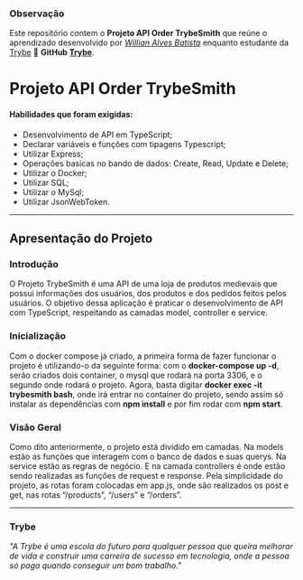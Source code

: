 ### Observação

Este repositório contem o **Projeto API Order TrybeSmith** que reúne o aprendizado desenvolvido por _[Willian Alves Batista](https://www.linkedin.com/in/willian-alves-batista-60aa6a180/)_ enquanto estudante da [Trybe](https://www.betrybe.com/) :rocket:
**GitHub [Trybe](https://github.com/tryber)**.

# Projeto API Order TrybeSmith


#### Habilidades que foram exigidas:

  - Desenvolvimento de API em TypeScript;
  - Declarar variáveis e funções com tipagens Typescript;
  - Utilizar Express;
  - Operações basicas no bando de dados: Create, Read, Update e Delete;
  - Utilizar o Docker;
  - Utilizar SQL;
  - Utilizar o MySql;
  - Utilizar JsonWebToken.

---

## Apresentação do Projeto


### Introdução

O Projeto TrybeSmith é uma API de uma loja de produtos medievais que possui informações dos usuários, dos produtos e dos pedidos feitos pelos usuários. O objetivo dessa aplicação é praticar o desenvolvimento de API com TypeScript, respeitando as camadas model, controller e service.


### Inicialização

  Com o docker compose já criado, a primeira forma de fazer funcionar o projeto é utilizando-o da seguinte forma: com o **docker-compose up -d**, serão criados dois container, o mysql que rodará na porta 3306, e o segundo onde rodará o projeto. Agora, basta digitar **docker exec -it trybesmith bash**, onde irá entrar no container do projeto, sendo assim só instalar as dependências com **npm install** e por fim rodar com **npm start**.

### Visão Geral

  Como dito anteriormente, o projeto está dividido em camadas. Na models estão as funções que interagem com o banco de dados e suas querys. Na service estão as regras de negócio. E na camada controllers é onde estão sendo realizadas as funções de request e response. Pela simplicidade do projeto, as rotas foram colocadas em app.js, onde são realizados os post e get, nas rotas “/products”, “/users” e “/orders”.
  
---
### Trybe

_"A Trybe é uma escola do futuro para qualquer pessoa que queira melhorar de vida e construir uma carreira de sucesso em tecnologia, onde a pessoa só paga quando conseguir um bom trabalho."_
